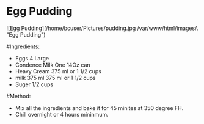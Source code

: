 # Egg Pudding 
![Egg Pudding](/home/bcuser/Pictures/pudding.jpg /var/www/html/images/. "Egg Pudding")

#Ingredients:

-  Eggs  4 Large
-  Condence Milk  One 14Oz can
-  Heavy Cream 375 ml or 1 1/2 cups
-  milk 375 ml 375 ml or 1 1/2 cups
-  Suger 1/2 cups 


#Method:

-  Mix all the ingredients and bake it for 45 minites at 350 degree FH. 
-  Chill overnight or 4 hours mininmum. 
